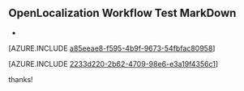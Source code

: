 ## OpenLocalization Workflow Test MarkDown
* 

[AZURE.INCLUDE [a85eeae8-f595-4b9f-9673-54fbfac80958](calleeMd1.md)]



[AZURE.INCLUDE [2233d220-2b62-4709-98e6-e3a19f4356c1](calleeMd2.md)]

 
thanks!